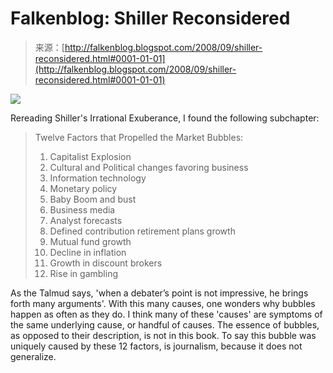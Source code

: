 <!--yml
category: 未分类
date: 2024-05-12 23:00:07
-->

# Falkenblog: Shiller Reconsidered

> 来源：[http://falkenblog.blogspot.com/2008/09/shiller-reconsidered.html#0001-01-01](http://falkenblog.blogspot.com/2008/09/shiller-reconsidered.html#0001-01-01)

[![](img/2f1b92965a7b3ace9c12d3b0e0fe3ef3.png)](https://blogger.googleusercontent.com/img/b/R29vZ2xl/AVvXsEjiPj1NyX4maD429lPZUdjk7s4ju6K7hW2nqXJaUZMs12STN-8dqsM87Gg1oy9gZcdBi1c4SsgIpmSatERScd8YbG1XZrSXrJZT56WfQEGkTpX-khEI33x7W5cOoCQo5HMNQfvb2w/s1600-h/exuberance.jpg)

Rereading Shiller's Irrational Exuberance, I found the following subchapter:

> Twelve Factors that Propelled the Market Bubbles:
> 
> 1) Capitalist Explosion
> 2) Cultural and Political changes favoring business
> 3) Information technology
> 4) Monetary policy
> 5) Baby Boom and bust
> 6) Business media
> 7) Analyst forecasts
> 8) Defined contribution retirement plans growth
> 9) Mutual fund growth
> 10) Decline in inflation
> 11) Growth in discount brokers
> 12) Rise in gambling

As the Talmud says, 'when a debater’s point is not impressive, he brings forth many arguments'. With this many causes, one wonders why bubbles happen as often as they do. I think many of these 'causes' are symptoms of the same underlying cause, or handful of causes. The essence of bubbles, as opposed to their description, is not in this book. To say this bubble was uniquely caused by these 12 factors, is journalism, because it does not generalize.